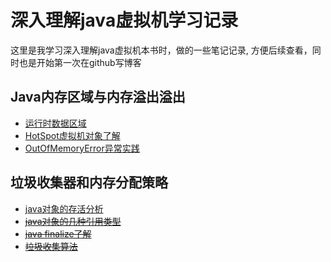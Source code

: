 # 深入理解java虚拟机学习记录
这里是我学习深入理解java虚拟机本书时，做的一些笔记记录, 方便后续查看，同时也是开始第一次在github写博客
## Java内存区域与内存溢出溢出
* [运行时数据区域](catalog/chapter02/2.2.md)
* [HotSpot虚拟机对象了解](catalog/chapter02/2.3.md)
* [OutOfMemoryError异常实践](catalog/chapter02/2.4.md)

## 垃圾收集器和内存分配策略
* [java对象的存活分析](catalog/chapter03/3.1.md)
* ~~[java对象的几种引用类型](catalog/chapter03/3.2.md)~~
* ~~[java finalize了解](catalog/chapter03/3.3.md)~~
* ~~[垃圾收集算法](catalog/chapter03/3.4.md)~~
